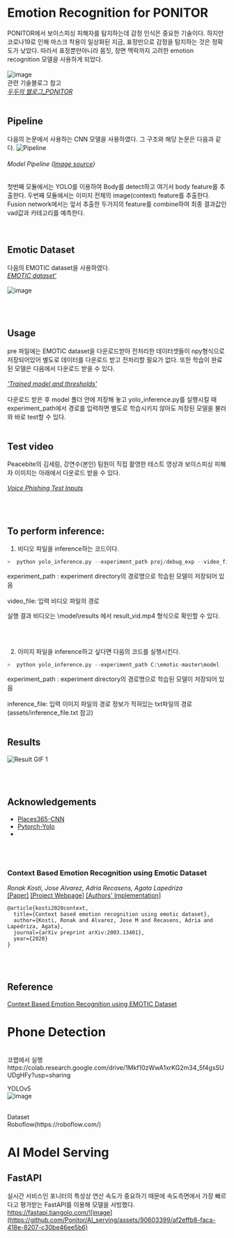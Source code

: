 # Emotion Recognition for PONITOR

PONITOR에서 보이스피싱 피해자를 탐지하는데 감정 인식은 중요한 기술이다. 
하지만 코로나19로 인해 마스크 착용이 일상화된 지금, 표정만으로 감정을 탐지하는 것은 정확도가 낮았다.
따라서 표정뿐만아니라 몸짓, 장면 맥락까지 고려한 emotion recognition 모델을 사용하게 되었다. 
<br></br>
![image](https://user-images.githubusercontent.com/90603399/206726985-3e302299-12dd-4b08-ace1-7b2e5e3a2414.png) <br>
관련 기술블로그 참고 <br>
*[두두의 벨로그_PONITOR](https://velog.io/@kang1221/Fonitor-대면편취형-보이스피싱-을-예방하기-위한-모니터링-서비스)*
<br></br>
## Pipeline

다음의 논문에서 사용하는 CNN 모델을 사용하였다. 
그 구조와 해당 논문은 다음과 같다. 
![Pipeline](https://raw.githubusercontent.com/Tandon-A/emotic/master/assets/pipeline%20model.jpg "Model Pipeline") 
###### Model Pipeline ([Image source](https://arxiv.org/pdf/2003.13401.pdf))

첫번째 모듈에서는 YOLO를 이용하여 Body를 detect하고 여기서 body feature를 추출한다.
두번째 모듈에서는 이미지 전체의 image(context) feature를 추출한다.
Fusion network에서는 앞서 추출한 두가지의 feature를 combine하여 최종 결과값인 vad값과 카테고리를 예측한다.  
<br></br>
## Emotic Dataset 
다음의 EMOTIC dataset을 사용하였다.  
*[EMOTIC dataset'](https://paperswithcode.com/dataset/emotic)*
<br></br>
![image](https://user-images.githubusercontent.com/90603399/206726105-30f3b099-dea3-4f4f-9548-a507ba2efafd.png)


<br></br>


## Usage
pre 파일에는 EMOTIC dataset을 다운로드받아 전처리한 데이터셋들이 npy형식으로 저장되어있어 
별도로 데이터를 다운로드 받고 전처리할 필요가 없다. 
또한 학습이 완료된 모델은 다음에서 다운로드 받을 수 있다.
<br></br>
*['Trained model and thresholds'](https://drive.google.com/drive/folders/1e-JLA7V73CQD5pjTFCSWnKCmB0gCpV1D)*
<br></br>
다운로드 받은 후 model 폴더 안에 저장해 놓고 yolo_inference.py를 실행시킬 때 
experiment_path에서 경로를 입력하면 별도로 학습시키지 않아도 저장된 모델을 불러와 바로 test할 수 있다. 
<br></br>

## Test video
Peacebite의 김세림, 강연수(본인) 팀원이 직접 촬영한 테스트 영상과 보이스피싱 피해자 이미지는 아래에서 다운로드 받을 수 있다. 
<br></br>
*[Voice Phishing Test Inputs](https://drive.google.com/drive/folders/1s5REQo49n3526jeE71j-qjrYSyLm7Aj0?usp=sharing)*

<br></br>

## To perform inference: 
1. 비디오 파일을 inference하는 코드이다. 
```python
>  python yolo_inference.py --experiment_path proj/debug_exp --video_file C:\emotic-master\assets\video_file.mp4
```
experiment_path : experiment directory의 경로명으로 학습된 모델이 저장되어 있음<br></br>
video_file: 입력 비디오 파일의 경로  

실행 결과 비디오는 
\model\results 에서 result_vid.mp4 형식으로 확인할 수 있다. 

<br></br>

2. 이미지 파일을 inference하고 싶다면 다음의 코드를 실행시킨다. 
```python
>  python yolo_inference.py --experiment_path C:\emotic-master\model  --inference_file C:\emotic-master\assets\friends.jpg
```
experiment_path : experiment directory의 경로명으로 학습된 모델이 저장되어 있음<br></br>
inference_file: 입력 이미지 파일의 경로 정보가 적혀있는 txt파일의 경로 
(assets/inference_file.txt 참고) 
<br></br>

## Results 

![Result GIF 1](https://github.com/Ponitor/Ponitor_DL/blob/main/EmotionRecognition/assets/test_result.gif "Result GIF 1")

<br></br>
## Acknowledgements

* [Places365-CNN](https://github.com/CSAILVision/places365) 
* [Pytorch-Yolo](https://github.com/eriklindernoren/PyTorch-YOLOv3)
* 
<br></br>
### Context Based Emotion Recognition using Emotic Dataset 
_Ronak Kosti, Jose Alvarez, Adria Recasens, Agata Lapedriza_ <br>
[[Paper]](https://arxiv.org/pdf/2003.13401.pdf) [[Project Webpage]](http://sunai.uoc.edu/emotic/) [[Authors' Implementation]](https://github.com/rkosti/emotic)

```
@article{kosti2020context,
  title={Context based emotion recognition using emotic dataset},
  author={Kosti, Ronak and Alvarez, Jose M and Recasens, Adria and Lapedriza, Agata},
  journal={arXiv preprint arXiv:2003.13401},
  year={2020}
}
```
<br></br>

## Reference
[Context Based Emotion Recognition using EMOTIC Dataset]([https://github.com/Tandon-A](https://paperswithcode.com/paper/context-based-emotion-recognition-using))

# Phone Detection
<br/> 
코랩에서 실행
https://colab.research.google.com/drive/1Mkf10zWwA1xrKG2m34_5f4gsSUUDgHFy?usp=sharing

YOLOv5
<br/> 
![image](https://user-images.githubusercontent.com/84585914/206726165-498595e8-e5f0-459c-8411-b74ba87c3dbb.png)


<br/> 
Dataset 

<br/> 
Roboflow(https://roboflow.com/)

# AI Model Serving

## FastAPI
실시간 서비스인 포니터의 특성상 연산 속도가 중요하기 때문에 속도측면에서 가장 빠르다고 평가받는 FastAPI를 이용해 모델을 서빙했다.  
https://fastapi.tiangolo.com/![image](https://github.com/Ponitor/AI_serving/assets/90603399/af2effb8-faca-418e-8207-c30be46ee5b6)
